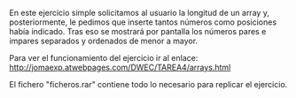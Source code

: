 En este ejercicio simple solicitamos al usuario la longitud de un array y, posteriormente, le pedimos que inserte tantos números como posiciones había indicado.
Tras eso se mostrará por pantalla los números pares e impares separados y ordenados de menor a mayor.

Para ver el funcionamiento del ejercicio ir al enlace:
http://jomaexp.atwebpages.com/DWEC/TAREA4/arrays.html

El fichero "ficheros.rar" contiene todo lo necesario para replicar el ejercicio.
